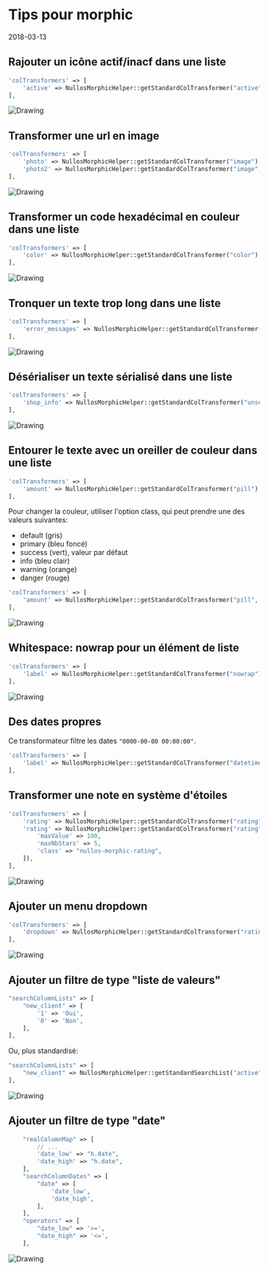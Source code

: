 Tips pour morphic
========================
2018-03-13



Rajouter un icône actif/inacf dans une liste
---------------

```php
'colTransformers' => [
    'active' => NullosMorphicHelper::getStandardColTransformer("active"),
],
```


<img src="image/morphic-active-inactive.png" alt="Drawing"/>


Transformer une url en image
---------------

```php
'colTransformers' => [
    'photo' => NullosMorphicHelper::getStandardColTransformer("image"),
    'photo2' => NullosMorphicHelper::getStandardColTransformer("image", ['width' => 120]),
],
```


<img src="image/morphic-image.png" alt="Drawing"/>




Transformer un code hexadécimal en couleur dans une liste
---------------

```php
'colTransformers' => [
    'color' => NullosMorphicHelper::getStandardColTransformer("color"),
],
```

<img src="image/morphic-list-color.png" alt="Drawing"/>



Tronquer un texte trop long dans une liste
---------------

```php
'colTransformers' => [
    'error_messages' => NullosMorphicHelper::getStandardColTransformer("toolong"),
],
```

<img src="image/morphic-toolong.png" alt="Drawing"/>




Désérialiser un texte sérialisé dans une liste
---------------

```php
'colTransformers' => [
    'shop_info' => NullosMorphicHelper::getStandardColTransformer("unserialize"),
],
```

<img src="image/morphic-unserialize.png" alt="Drawing"/>


Entourer le texte avec un oreiller de couleur dans une liste
---------------

```php
'colTransformers' => [
    'amount' => NullosMorphicHelper::getStandardColTransformer("pill"),
],
```

Pour changer la couleur, utiliser l'option class, qui peut prendre une des valeurs suivantes:

- default (gris)
- primary (bleu foncé)
- success (vert), valeur par défaut
- info (bleu clair)
- warning (orange)
- danger (rouge)

```php
'colTransformers' => [
    'amount' => NullosMorphicHelper::getStandardColTransformer("pill", ["class" => "success"]),
],
```

<img src="image/morphic-pill.png" alt="Drawing"/>



Whitespace: nowrap pour un élément de liste
---------------

```php
'colTransformers' => [
    'label' => NullosMorphicHelper::getStandardColTransformer("nowrap"),
],
```


<img src="image/morphic-nowrap.png" alt="Drawing"/>



Des dates propres 
---------------

Ce transformateur filtre les dates `"0000-00-00 00:00:00"`.

```php
'colTransformers' => [
    'label' => NullosMorphicHelper::getStandardColTransformer("datetime"),
],
```


Transformer une note en système d'étoiles 
---------------



```php
'colTransformers' => [
    'rating' => NullosMorphicHelper::getStandardColTransformer("rating"),
    'rating' => NullosMorphicHelper::getStandardColTransformer("rating", [
        'maxValue' => 100, 
        'maxNbStars' => 5, 
        'class' => "nullos-morphic-rating",  
    ]),
],
```

<img src="image/morphic-rating.png" alt="Drawing"/>



Ajouter un menu dropdown 
---------------



```php
'colTransformers' => [
    'dropdown' => NullosMorphicHelper::getStandardColTransformer("rating"),
],
```

<img src="image/morphic-rating.png" alt="Drawing"/>








Ajouter un filtre de type "liste de valeurs"
---------------

```php
"searchColumnLists" => [
    "new_client" => [
        '1' => 'Oui',
        '0' => 'Non',
    ],
],
```

Ou, plus standardisé:

```php
"searchColumnLists" => [
    "new_client" => NullosMorphicHelper::getStandardSearchList("active"),
],
```


<img src="image/morphic-filter-list.png" alt="Drawing"/>



Ajouter un filtre de type "date"
---------------

```php
    "realColumnMap" => [
        // ...
        'date_low' => "h.date",
        'date_high' => "h.date",
    ],
    "searchColumnDates" => [
        "date" => [
            'date_low',
            'date_high',
        ],
    ],
    "operators" => [
        "date_low" => '>=',
        "date_high" => '<=',
    ],
```


<img src="image/morphic-filter-date.png" alt="Drawing"/>
